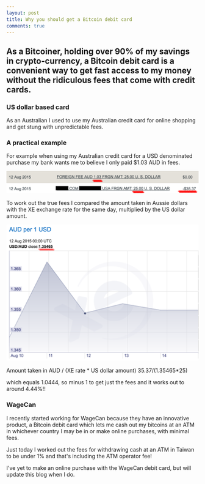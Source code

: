 ```yaml
---
layout: post
title: Why you should get a Bitcoin debit card
comments: true
---
```


As a Bitcoiner, holding over 90% of my savings in crypto-currency, a Bitcoin debit card is a convenient way to get fast access to my money without the ridiculous fees that come with credit cards.
-----

### US dollar based card

As an Australian I used to use my Australian credit card for online shopping and get stung with unpredictable fees.

### A practical example

For example when using my Australian credit card for a USD denominated purchase my bank wants me to believe I only paid $1.03 AUD in fees.

![bank fees](/images/bankfees.png)

To work out the true fees I compared the amount taken in Aussie dollars with the XE exchange rate for the same day, multiplied by the US dollar amount.

![XE spot rate](/images/xerate.png)

Amount taken in AUD / (XE rate * US dollar amount)
$35.37/(1.35465*$25)

which equals 1.0444, so minus 1 to get just the fees and it works out to around 4.44%!!

### WageCan

I recently started working for WageCan because they have an innovative product, a Bitcoin debit card which lets me cash out my bitcoins at an ATM in whichever country I may be in or make online purchases, with minimal fees.

Just today I worked out the fees for withdrawing cash at an ATM in Taiwan to be under 1% and that's including the ATM operator fee!

I've yet to make an online purchase with the WageCan debit card, but will update this blog when I do.
